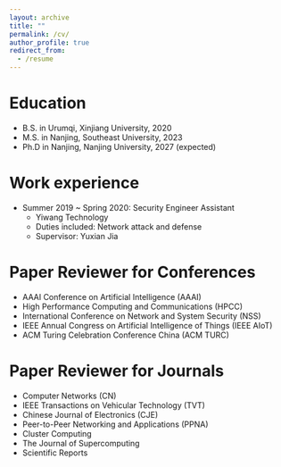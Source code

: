 ```yaml
---
layout: archive
title: ""
permalink: /cv/
author_profile: true
redirect_from:
  - /resume
---
```


Education
======
* B.S. in Urumqi, Xinjiang University, 2020
* M.S. in Nanjing, Southeast University, 2023
* Ph.D in Nanjing, Nanjing University, 2027 (expected)

Work experience
======
* Summer 2019 ~ Spring 2020: Security Engineer Assistant
  * Yiwang Technology
  * Duties included: Network attack and defense
  * Supervisor: Yuxian Jia

# Paper Reviewer for Conferences

- AAAI Conference on Artificial Intelligence (AAAI)
- High Performance Computing and Communications (HPCC)
- International Conference on Network and System Security (NSS)
- IEEE Annual Congress on Artificial Intelligence of Things (IEEE AIoT)
- ACM Turing Celebration Conference China (ACM TURC)

# Paper Reviewer for Journals

- Computer Networks (CN)
- IEEE Transactions on Vehicular Technology (TVT)
- Chinese Journal of Electronics (CJE)
- Peer-to-Peer Networking and Applications (PPNA)
- Cluster Computing
- The Journal of Supercomputing
- Scientific Reports